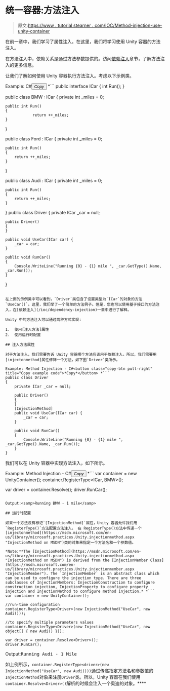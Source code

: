 # 统一容器:方法注入

> 原文:[https://www . tutorial stearner . com/IOC/Method-injection-use-unity-container](https://www.tutorialsteacher.com/ioc/Method-injection-using-unity-container)

在前一章中，我们学习了属性注入。在这里，我们将学习使用 Unity 容器的方法注入。

在方法注入中，依赖关系是通过方法参数提供的。访问[依赖注入](/ioc/dependency-injection)章节，了解方法注入的更多信息。

让我们了解如何使用 Unity 容器执行方法注入。考虑以下示例类。

Example: C#<button class="copy-btn pull-right" title="Copy example code">*Copy*</button> *```
public interface ICar
{
    int Run();
}

public class BMW : ICar
{
    private int _miles = 0;

    public int Run()
    {
                return ++_miles;
    }
}

public class Ford : ICar
{
    private int _miles = 0;

    public int Run()
    {
        return ++_miles;
    }
}

public class Audi : ICar
{
    private int _miles = 0;

    public int Run()
    {
        return ++_miles;
    }

}
public class Driver
{
    private ICar _car = null;

    public Driver()
    {
    }

    public void UseCar(ICar car) {
        _car = car;
    }

    public void RunCar()
    {
        Console.WriteLine("Running {0} - {1} mile ", _car.GetType().Name, _car.Run());
    }
} 
```

在上面的示例类中可以看到，`Driver`类包含了设置类型为`ICar`的对象的方法`UseCar()`。这里，我们举了一个简单的方法例子。但是，您也可以使用基于接口的方法注入，在[依赖注入](/ioc/dependency-injection)一章中进行了解释。

Unity 中的方法注入可以通过两种方式实现:

1.  使用[注入方法]属性
2.  使用运行时配置

## 注入方法属性

对于方法注入，我们需要告诉 Unity 容器哪个方法应该用于依赖注入。所以，我们需要用[injectonmethod]属性修饰一个方法，如下图`Driver`类所示。

Example: Method Injection - C#<button class="copy-btn pull-right" title="Copy example code">*Copy*</button> *```
public class Driver
{
    private ICar _car = null;

    public Driver() 
    {
    }
    [InjectionMethod]
    public void UseCar(ICar car) {
        _car = car;
    }

    public void RunCar()
    {
        Console.WriteLine("Running {0} - {1} mile ", _car.GetType().Name, _car.Run());
    }
} 
```

我们可以在 Unity 容器中实现方法注入，如下所示。

Example: Method Injection - C#<button class="copy-btn pull-right" title="Copy example code">*Copy*</button> *```
var container = new UnityContainer();
container.RegisterType<ICar, BMW>();

var driver = container.Resolve<Driver>();
driver.RunCar(); 
```

Output:<samp>Running BMW - 1 mile</samp>

## 运行时配置

如果一个方法没有标记`[InjectionMethod]`属性，Unity 容器允许我们用`RegisterType()`方法配置方法注入。 在 RegisterType()方法中传递一个[injectonmethod](https://msdn.microsoft.com/en-us/library/microsoft.practices.Unity.injectionmethod.aspx "InjectionMethod on MSDN")类的对象来指定一个方法名和一个参数值。

*Note:**The [InjectionMethod](https://msdn.microsoft.com/en-us/library/microsoft.practices.Unity.injectionmethod.aspx "InjectionMethod on MSDN") is derived from the [InjectionMember Class](https://msdn.microsoft.com/en-us/library/microsoft.practices.Unity.injectionmember.aspx "InjectionMember"). The `InjectionMember` is an abstract class which can be used to configure the injection type. There are three subclasses of InjectionMembers: InjectionConstruction to configure construction injection, InjectionProperty to configure property injection and InjectionMethod to configure method injection.* *```
var container = new UnityContainer();

//run-time configuration
container.RegisterType<Driver>(new InjectionMethod("UseCar", new Audi()));

//to specify multiple parameters values
container.RegisterType<Driver>(new InjectionMethod("UseCar", new object[] { new Audi() }));

var driver = container.Resolve<Driver>();
driver.RunCar(); 
```

Output:<samp>Running Audi - 1 Mile</samp>

如上例所示，`container.RegisterType<driver>(new InjectionMethod("UseCar", new Audi()))`通过传递指定方法名和参数值的`InjectionMethod`对象来注册`Driver`类。所以，Unity 容器在我们使用`container.Resolve<Driver>()`解析的时候会注入一个奥迪的对象。****